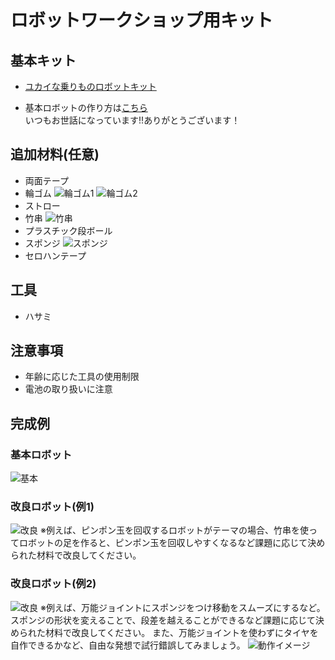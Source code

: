 # ロボットワークショップ用キット

## 基本キット
- [ユカイな乗りものロボットキット](https://store.ux-xu.com/products/norimono-kit?variant=43159935418560&country=JP&currency=JPY&utm_medium=product_sync&utm_source=google&utm_content=sag_organic&utm_campaign=sag_organic&srsltid=AfmBOop6NbMiiRr1-_C4KdQSc0Wzx6iNoPDEoJP8qjMt_25cr6VZfH0H7v4)

- 基本ロボットの作り方は[こちら](https://note.com/kurikit/n/n620048f35245)  
いつもお世話になっています!!ありがとうございます！

## 追加材料(任意)
- 両面テープ
- 輪ゴム
![輪ゴム1](./images/rubber1.jpg)
![輪ゴム2](./images/rubber2.jpg)
- ストロー
- 竹串
![竹串](./images/takegusi.jpg)
- プラスチック段ボール
- スポンジ
![スポンジ](./images/sponge.jpg)
- セロハンテープ

## 工具
- ハサミ

## 注意事項
- 年齢に応じた工具の使用制限
- 電池の取り扱いに注意 

## 完成例

### 基本ロボット
![基本](./images/basic.jpg)

### 改良ロボット(例1)
![改良](./images/modified.jpg)
※例えば、ピンポン玉を回収するロボットがテーマの場合、竹串を使ってロボットの足を作ると、ピンポン玉を回収しやすくなるなど課題に応じて決められた材料で改良してください。

### 改良ロボット(例2)
![改良](./images/modified2.jpg)
※例えば、万能ジョイントにスポンジをつけ移動をスムーズにするなど。スポンジの形状を変えることで、段差を越えることができるなど課題に応じて決められた材料で改良してください。
また、万能ジョイントを使わずにタイヤを自作できるかなど、自由な発想で試行錯誤してみましょう。
![動作イメージ](./images/robo.gif)

